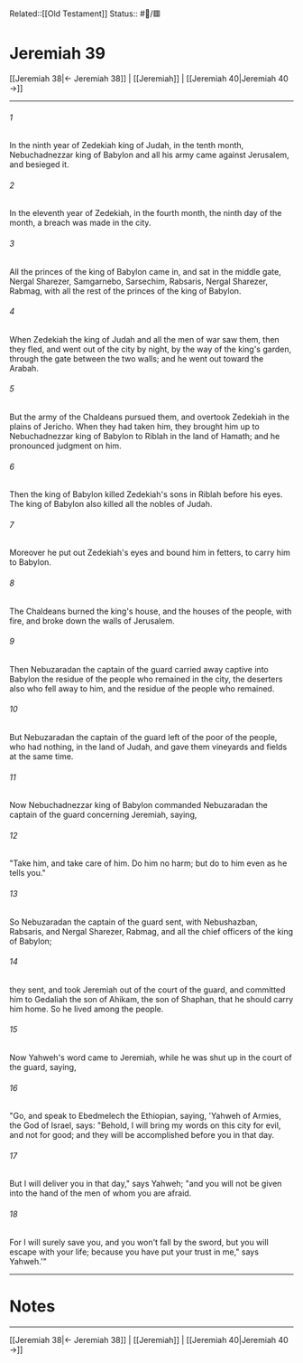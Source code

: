 Related::[[Old Testament]]
Status:: #📖/🟥
# Jeremiah 39

[[Jeremiah 38|← Jeremiah 38]] | [[Jeremiah]] | [[Jeremiah 40|Jeremiah 40 →]]
***



###### 1 
In the ninth year of Zedekiah king of Judah, in the tenth month, Nebuchadnezzar king of Babylon and all his army came against Jerusalem, and besieged it. 

###### 2 
In the eleventh year of Zedekiah, in the fourth month, the ninth day of the month, a breach was made in the city. 

###### 3 
All the princes of the king of Babylon came in, and sat in the middle gate, Nergal Sharezer, Samgarnebo, Sarsechim, Rabsaris, Nergal Sharezer, Rabmag, with all the rest of the princes of the king of Babylon. 

###### 4 
When Zedekiah the king of Judah and all the men of war saw them, then they fled, and went out of the city by night, by the way of the king's garden, through the gate between the two walls; and he went out toward the Arabah. 

###### 5 
But the army of the Chaldeans pursued them, and overtook Zedekiah in the plains of Jericho. When they had taken him, they brought him up to Nebuchadnezzar king of Babylon to Riblah in the land of Hamath; and he pronounced judgment on him. 

###### 6 
Then the king of Babylon killed Zedekiah's sons in Riblah before his eyes. The king of Babylon also killed all the nobles of Judah. 

###### 7 
Moreover he put out Zedekiah's eyes and bound him in fetters, to carry him to Babylon. 

###### 8 
The Chaldeans burned the king's house, and the houses of the people, with fire, and broke down the walls of Jerusalem. 

###### 9 
Then Nebuzaradan the captain of the guard carried away captive into Babylon the residue of the people who remained in the city, the deserters also who fell away to him, and the residue of the people who remained. 

###### 10 
But Nebuzaradan the captain of the guard left of the poor of the people, who had nothing, in the land of Judah, and gave them vineyards and fields at the same time. 

###### 11 
Now Nebuchadnezzar king of Babylon commanded Nebuzaradan the captain of the guard concerning Jeremiah, saying, 

###### 12 
"Take him, and take care of him. Do him no harm; but do to him even as he tells you." 

###### 13 
So Nebuzaradan the captain of the guard sent, with Nebushazban, Rabsaris, and Nergal Sharezer, Rabmag, and all the chief officers of the king of Babylon; 

###### 14 
they sent, and took Jeremiah out of the court of the guard, and committed him to Gedaliah the son of Ahikam, the son of Shaphan, that he should carry him home. So he lived among the people. 

###### 15 
Now Yahweh's word came to Jeremiah, while he was shut up in the court of the guard, saying, 

###### 16 
"Go, and speak to Ebedmelech the Ethiopian, saying, 'Yahweh of Armies, the God of Israel, says: "Behold, I will bring my words on this city for evil, and not for good; and they will be accomplished before you in that day. 

###### 17 
But I will deliver you in that day," says Yahweh; "and you will not be given into the hand of the men of whom you are afraid. 

###### 18 
For I will surely save you, and you won't fall by the sword, but you will escape with your life; because you have put your trust in me," says Yahweh.'"

---
# Notes


***
[[Jeremiah 38|← Jeremiah 38]] | [[Jeremiah]] | [[Jeremiah 40|Jeremiah 40 →]]
